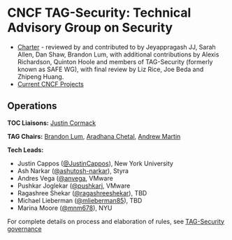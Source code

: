 # CNCF TAG-Security: Technical Advisory Group on Security

* [Charter](security-charter.md) - reviewed by and contributed to by Jeyappragash JJ, Sarah Allen,
Dan Shaw, Brandon Lum, with additional contributions by Alexis Richardson,
Quinton Hoole and members of TAG-Security (formerly known as SAFE WG), with
final review by Liz Rice, Joe Beda and Zhipeng Huang.
* [Current CNCF Projects](https://github.com/cncf/tag-security/blob/main/governance/cncf-projects.md)

## **Operations**

**TOC Liaisons:** [Justin Cormack](https://github.com/justincormack)

**TAG Chairs:** [Brandon Lum](https://github.com/lumjjb), [Aradhana Chetal](https://github.com/achetal01), [Andrew Martin](https://github.com/sublimino)

**Tech Leads:** 
* Justin Cappos ([@JustinCappos](https://github.com/JustinCappos)), New York University
* Ash Narkar ([@ashutosh-narkar](https://github.com/ashutosh-narkar)), Styra
* Andres Vega ([@anvega](https://github.com/anvega), VMware
* Pushkar Joglekar ([@pushkarj](https://github.com/pushkarj), VMware
* Ragashree Shekar ([@ragashreeshekar](https://github.com/ragashreeshekar)), TBD
* Michael Lieberman ([@mlieberman85](https://github.com/mlieberman85)), TBD
* Marina Moore ([@mnm678](https://github.com/mnm678)), NYU

For complete details on process and elaboration of rules, see [TAG-Security governance](https://github.com/cncf/tag-security/tree/main/governance)
